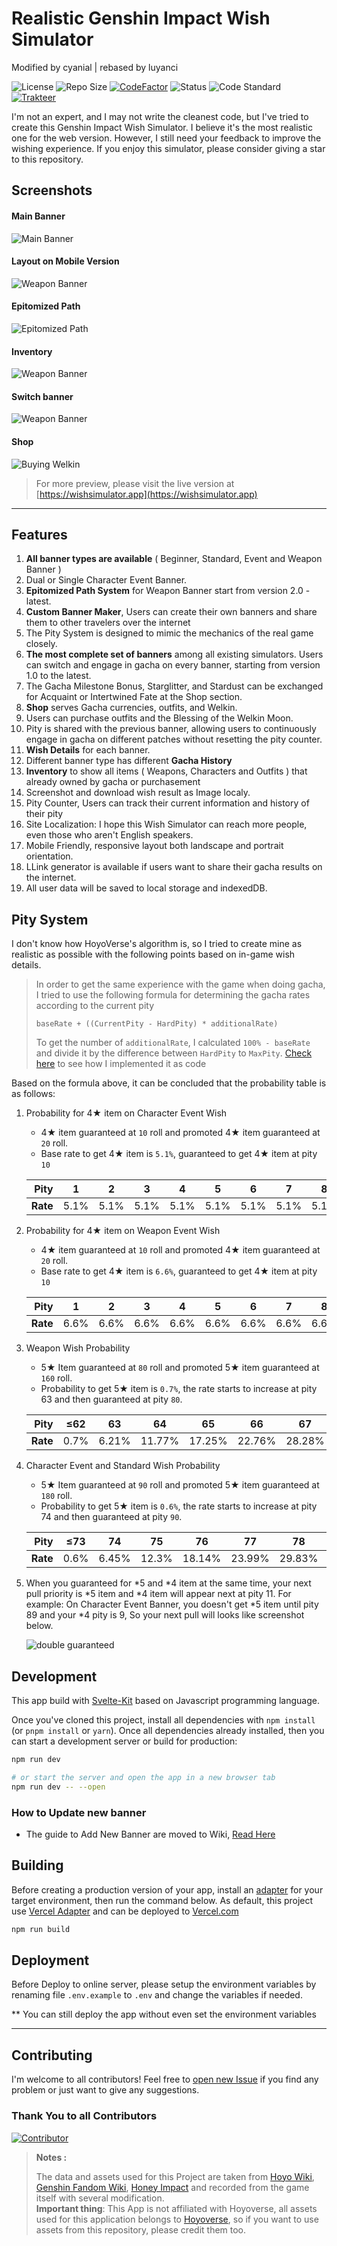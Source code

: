 # Realistic Genshin Impact Wish Simulator
Modified by cyanial | rebased by luyanci

![License](https://badgen.net/github/license/Mantan21/Genshin-Impact-Wish-Simulator?icon:github) ![Repo Size](https://img.shields.io/github/repo-size/Mantan21/Genshin-Impact-Wish-Simulator?color=fa0) [![CodeFactor](https://www.codefactor.io/repository/github/mantan21/genshin-impact-wish-simulator/badge)](https://www.codefactor.io/repository/github/Mantan21/genshin-impact-wish-simulator) ![Status](https://badgen.net/github/checks/Mantan21/Genshin-Impact-Wish-Simulator) ![Code Standard](https://badgen.net/badge/code%20style/standard/f2a) [![Trakteer](https://badgen.net/badge/Trakteer/Mantan21/BE1E2D)](https://trakteer.id/mantan21)

I'm not an expert, and I may not write the cleanest code, but I've tried to create this Genshin Impact Wish Simulator. I believe it's the most realistic one for the web version. However, I still need your feedback to improve the wishing experience. If you enjoy this simulator, please consider giving a star to this repository.

## Screenshots

#### Main Banner

![Main Banner](static/meta-picture.jpg)

#### Layout on Mobile Version

![Weapon Banner](screenshot/mobile-weapon.jpg)

#### Epitomized Path

![Epitomized Path](screenshot/epitomized-path.jpg)

#### Inventory

![Weapon Banner](screenshot/inventory.jpg)

#### Switch banner

![Weapon Banner](screenshot/switch-banner.jpg)

#### Shop

![Buying Welkin](https://user-images.githubusercontent.com/13815468/212980583-7539f527-c6bb-4005-8322-8996b59937fe.gif)

> For more preview, please visit the live version at [https://wishsimulator.app](https://wishsimulator.app)

---

## Features

1. **All banner types are available** ( Beginner, Standard, Event and Weapon Banner )
2. Dual or Single Character Event Banner.
3. **Epitomized Path System** for Weapon Banner start from version 2.0 - latest.
4. **Custom Banner Maker**, Users can create their own banners and share them to other travelers over the internet
5. The Pity System is designed to mimic the mechanics of the real game closely.
6. **The most complete set of banners** among all existing simulators. Users can switch and engage in gacha on every banner, starting from version 1.0 to the latest.
7. The Gacha Milestone Bonus, Starglitter, and Stardust can be exchanged for Acquaint or Intertwined Fate at the Shop section.
8. **Shop** serves Gacha currencies, outfits, and Welkin.
9. Users can purchase outfits and the Blessing of the Welkin Moon.
10. Pity is shared with the previous banner, allowing users to continuously engage in gacha on different patches without resetting the pity counter.
11. **Wish Details** for each banner.
12. Different banner type has different **Gacha History**
13. **Inventory** to show all items ( Weapons, Characters and Outfits ) that already owned by gacha or purchasement
14. Screenshot and download wish result as Image localy.
15. Pity Counter, Users can track their current information and history of their pity
16. Site Localization: I hope this Wish Simulator can reach more people, even those who aren't English speakers.
17. Mobile Friendly, responsive layout both landscape and portrait orientation.
18. LLink generator is available if users want to share their gacha results on the internet.
19. All user data will be saved to local storage and indexedDB.

## Pity System

I don't know how HoyoVerse's algorithm is, so I tried to create mine as realistic as possible with the following points based on in-game wish details.

> In order to get the same experience with the game when doing gacha, I tried to use the following formula for determining the gacha rates according to the current pity
>
> `baseRate + ((CurrentPity - HardPity) * additionalRate)`
>
> To get the number of `additionalRate`, I calculated `100% - baseRate` and divide it by the difference between `HardPity` to `MaxPity`.
> [Check here](https://github.com/Mantan21/Genshin-Impact-Wish-Simulator/blob/master/src/lib/helpers/gacha/probabilities.js#L4-L19) to see how I implemented it as code

Based on the formula above, it can be concluded that the probability table is as follows:

1. Probability for 4★ item on Character Event Wish

   - 4★ item guaranteed at `10` roll and promoted 4★ item guaranteed at `20` roll.
   - Base rate to get 4★ item is `5.1%`, guaranteed to get 4★ item at pity `10`

   | **Pity** |  1   |  2   |  3   |  4   |  5   |  6   |  7   |  8   |   9    | ≥10  |
   | -------: | :--: | :--: | :--: | :--: | :--: | :--: | :--: | :--: | :----: | :--: |
   | **Rate** | 5.1% | 5.1% | 5.1% | 5.1% | 5.1% | 5.1% | 5.1% | 5.1% | 52.55% | 100% |

2. Probability for 4★ item on Weapon Event Wish

   - 4★ item guaranteed at `10` roll and promoted 4★ item guaranteed at `20` roll.
   - Base rate to get 4★ item is `6.6%`, guaranteed to get 4★ item at pity `10`

   | **Pity** |  1   |  2   |  3   |  4   |  5   |  6   |  7   |  8   |   9    | ≥10  |
   | -------: | :--: | :--: | :--: | :--: | :--: | :--: | :--: | :--: | :----: | :--: |
   | **Rate** | 6.6% | 6.6% | 6.6% | 6.6% | 6.6% | 6.6% | 6.6% | 6.6% | 53.30% | 100% |

3. Weapon Wish Probability

   - 5★ Item guaranteed at `80` roll and promoted 5★ item guaranteed at `160` roll.
   - Probability to get 5★ item is `0.7%`, the rate starts to increase at pity 63 and then guaranteed at pity `80`.

   | **Pity** | ≤62  |  63   |   64   |   65   |   66   |   67   |   68   |   69   |   70   |   71   |   72   |   73   |  74   |   75   |   76   |   77   |   78   |   79   | ≥80  |
   | -------: | :--: | :---: | :----: | :----: | :----: | :----: | :----: | :----: | :----: | :----: | :----: | :----: | :---: | :----: | :----: | :----: | :----: | :----: | :--: |
   | **Rate** | 0.7% | 6.21% | 11.77% | 17.25% | 22.76% | 28.28% | 33.80% | 39.31% | 44.83% | 50.35% | 55.86% | 61.38% | 66.9% | 72.41% | 77.93% | 83.45% | 88.96% | 94.48% | 100% |

4. Character Event and Standard Wish Probability

   - 5★ Item guaranteed at `90` roll and promoted 5★ item guaranteed at `180` roll.
   - Probability to get 5★ item is `0.6%`, the rate starts to increase at pity 74 and then guaranteed at pity `90`.

   | **Pity** | ≤73  |  74   |  75   |   76   |   77   |   78   |   79   |   80   |   81   |   82   |   83   |   84   |   85   |   86   |   87   |   88   |   89   | ≥90  |
   | -------: | :--: | :---: | :---: | :----: | :----: | :----: | :----: | :----: | :----: | :----: | :----: | :----: | :----: | :----: | :----: | :----: | :----: | :--: |
   | **Rate** | 0.6% | 6.45% | 12.3% | 18.14% | 23.99% | 29.83% | 35.68% | 41.53% | 47.38% | 53.22% | 59.07% | 64.92% | 70.76% | 76.61% | 82.46% | 88.30% | 94.15% | 100% |

5. When you guaranteed for *5 and *4 item at the same time, your next pull priority is *5 item and *4 item will appear next at pity 11. For example: On Character Event Banner, you doesn't get *5 item until pity 89 and your *4 pity is 9, So your next pull will looks like screenshot below.

   ![double guaranteed](screenshot/double-guaranteed.png)

## Development

This app build with [Svelte-Kit](https://kit.svelte.dev/) based on Javascript programming language.

Once you've cloned this project, install all dependencies with `npm install` (or `pnpm install` or `yarn`). Once all dependencies already installed, then you can start a development server or build for production:

```bash
npm run dev

# or start the server and open the app in a new browser tab
npm run dev -- --open
```

### How to Update new banner

- The guide to Add New Banner are moved to Wiki, [Read Here](https://github.com/Mantan21/Genshin-Impact-Wish-Simulator/wiki/How-to-Add-more-Banner)

## Building

Before creating a production version of your app, install an [adapter](https://kit.svelte.dev/docs/adapters) for your target environment, then run the command below. As default, this project use [Vercel Adapter](https://github.com/sveltejs/kit/tree/master/packages/adapter-vercel) and can be deployed to [Vercel.com](https://vercel.com)

```bash
npm run build
```

## Deployment

Before Deploy to online server, please setup the environment variables by renaming file `.env.example` to `.env` and change the variables if needed.

\*\* You can still deploy the app without even set the environment variables

---

## Contributing

I'm welcome to all contributors! Feel free to [open new Issue](https://github.com/Mantan21/Genshin-Impact-Wish-Simulator/issues/new) if you find any problem or just want to give any suggestions.

### Thank You to all Contributors

[![Contributor](https://contrib.rocks/image?repo=Mantan21/Genshin-Impact-Wish-Simulator)](https://github.com/Mantan21/Genshin-Impact-Wish-Simulator/graphs/contributors)

> **Notes :**
>
> The data and assets used for this Project are taken from [Hoyo Wiki](https://wiki.hoyolab.com/), [Genshin Fandom Wiki](https://genshin-impact.fandom.com/wiki/Genshin_Impact_Wiki), [Honey Impact](https://genshin.honeyhunterworld.com/) and recorded from the game itself with several modification. <br/> **Important thing**: This App is not affiliated with Hoyoverse, all assets used for this application belongs to [Hoyoverse](http://hoyoverse.com/), so if you want to use assets from this repository, please credit them too.

